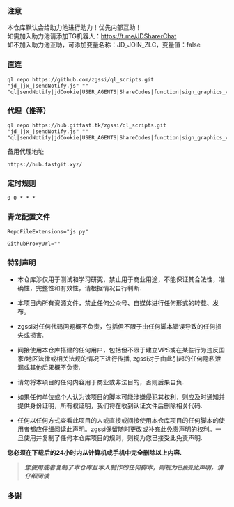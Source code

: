 ### 注意
本仓库默认会给助力池进行助力！优先内部互助！<br>如需加入助力池请添加TG机器人：https://t.me/JDSharerChat<br/>如不加入助力池互助，可添加变量名称：JD_JOIN_ZLC，变量值：false

### 直连
```
ql repo https://github.com/zgssi/ql_scripts.git "jd_|jx_|sendNotify.js" "" "ql|sendNotify|jdCookie|USER_AGENTS|ShareCodes|function|sign_graphics_validate|JDJRValidator_Pure"
```

### 代理（推荐）
```
ql repo https://hub.gitfast.tk/zgssi/ql_scripts.git "jd_|jx_|sendNotify.js" "" "ql|sendNotify|jdCookie|USER_AGENTS|ShareCodes|function|sign_graphics_validate|JDJRValidator_Pure"
```
备用代理地址
```
https://hub.fastgit.xyz/
```

### 定时规则
```
0 0 * * *
```

### 青龙配置文件
```
RepoFileExtensions="js py"
```
```
GithubProxyUrl=""
```

### 特别声明

* 本仓库涉仅用于测试和学习研究，禁止用于商业用途，不能保证其合法性，准确性，完整性和有效性，请根据情况自行判断.

* 本项目内所有资源文件，禁止任何公众号、自媒体进行任何形式的转载、发布。

* zgssi对任何代码问题概不负责，包括但不限于由任何脚本错误导致的任何损失或损害.

* 间接使用本仓库搭建的任何用户，包括但不限于建立VPS或在某些行为违反国家/地区法律或相关法规的情况下进行传播, zgssi对于由此引起的任何隐私泄漏或其他后果概不负责.

* 请勿将本项目的任何内容用于商业或非法目的，否则后果自负.

* 如果任何单位或个人认为该项目的脚本可能涉嫌侵犯其权利，则应及时通知并提供身份证明，所有权证明，我们将在收到认证文件后删除相关代码.

* 任何以任何方式查看此项目的人或直接或间接使用本仓库项目的任何脚本的使用者都应仔细阅读此声明。zgssi保留随时更改或补充此免责声明的权利。一旦使用并复制了任何本仓库项目的规则，则视为您已接受此免责声明.

**您必须在下载后的24小时内从计算机或手机中完全删除以上内容.**  </br>
> ***您使用或者复制了本仓库且本人制作的任何脚本，则视为`已接受`此声明，请仔细阅读***
### 多谢
